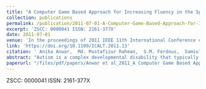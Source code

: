 ```yaml
---
title: "A Computer Game Based Approach for Increasing Fluency in the Speech of the Autistic Children"
collection: publications
permalink: /publication/2011-07-01-A-Computer-Game-Based-Approach-for-Increasing-Fluency-in-the-Speech-of-the-Autistic-Children
excerpt: 'ZSCC: 0000041 ISSN: 2161-377X'
date: 2011-07-01
venue: 'In the proceedings of 2011 IEEE 11th International Conference on Advanced Learning Technologies'
link: 'https://doi.org/10.1109/ICALT.2011.13'
citation: ' Anika Anwar,  Md. Mustafizur Rahman,  S.M. Ferdous,  Samiul Alam Anik,  Syed Ishtiaque Ahmed, &quot;A Computer Game Based Approach for Increasing Fluency in the Speech of the Autistic Children.&quot; In the proceedings of 2011 IEEE 11th International Conference on Advanced Learning Technologies, 2011.'
abstract: "Autism is a complex developmental disability that typically appears during the first three years of life. This is the result of a neurological disorder that affects the functioning of human brain. Children diagnosed with autism often are self-absorbed and seem to exist in a private world where they are unable to successfully communicate and interact with others. Sometimes they have difficulties in developing speaking skills and understanding what others say to them. Lack of fluency in the speech is one of the most frequently found problems with autistic children. The traditional methods for increasing fluency were found to be monotonous and hence, not much successful during our three months of observations over the participants of Autism Welfare Foundation (AWF) at Dhaka. Therefore, we developed an interactive computer game for the autistic children for improving the fluency in their speech. Our game produced encouraging results over a participant during three months of observation. In this paper, we describe our project and the outcomes."
paperurl: "/files/pdf/papers/Anwar et al_2011_A Computer Game Based Approach for Increasing Fluency in the Speech of the.pdf:/Users/ferd040/Dropbox/Ferdous-library/My Publications/Conferences/Anwar et al_2011_A Computer Game Based Approach for Increasing Fluency in the Speech of the.pdf:application/pdf"
---
```

ZSCC: 0000041 ISSN: 2161-377X
